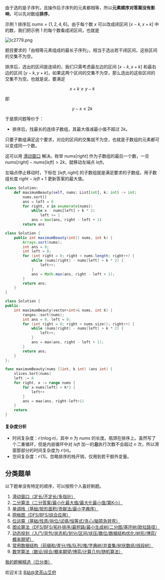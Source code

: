 由于选的是子序列，且操作后子序列的元素都相等，所以**元素顺序对答案没有影响**，可以先对数组**排序**。

示例 1 排序后 $\textit{nums}=[1,2,4,6]$。由于每个数 $x$ 可以改成闭区间 $[x-k,x+k]$ 中的数，我们把示例 1 的每个数看成闭区间，也就是

![lc2779.png](https://pic.leetcode.cn/1718412275-eYvnMI-lc2779.png)

题目要求的「由相等元素组成的最长子序列」，相当于选出若干闭区间，这些区间的交集不为空。

排序后，选出的区间是连续的，我们只需考虑最左边的区间 $[x-k,x+k]$ 和最右边的区间 $[y-k,y+k]$，如果这两个区间的交集不为空，那么选出的这些区间的交集不为空。也就是说，要满足

$$
x+k\ge y-k
$$

即

$$
y-x \le 2k
$$

于是原问题等价于：

- 排序后，找最长的连续子数组，其最大值减最小值不超过 $2k$。

只要子数组满足这个要求，对应的区间的交集就不为空，也就是子数组的元素都可以变成同一个数。

这可以用 [滑动窗口](https://www.bilibili.com/video/BV1hd4y1r7Gq/) 解决。枚举 $\textit{nums}[\textit{right}]$ 作为子数组的最后一个数，一旦 $\textit{nums}[\textit{right}]-\textit{nums}[\textit{left}]>2k$，就移动左端点 $\textit{left}$。

左端点停止移动时，下标在 $[\textit{left},\textit{right}]$ 的子数组就是满足要求的子数组，用子数组长度 $\textit{right}-\textit{left}+1$ 更新答案的最大值。

```py [sol-Python3]
class Solution:
    def maximumBeauty(self, nums: List[int], k: int) -> int:
        nums.sort()
        ans = left = 0
        for right, x in enumerate(nums):
            while x - nums[left] > k * 2:
                left += 1
            ans = max(ans, right - left + 1)
        return ans
```

```java [sol-Java]
class Solution {
    public int maximumBeauty(int[] nums, int k) {
        Arrays.sort(nums);
        int ans = 0;
        int left = 0;
        for (int right = 0; right < nums.length; right++) {
            while (nums[right] - nums[left] > k * 2) {
                left++;
            }
            ans = Math.max(ans, right - left + 1);
        }
        return ans;
    }
}
```

```cpp [sol-C++]
class Solution {
public:
    int maximumBeauty(vector<int>& nums, int k) {
        ranges::sort(nums);
        int ans = 0, left = 0;
        for (int right = 0; right < nums.size(); right++) {
            while (nums[right] - nums[left] > k * 2) {
                left++;
            }
            ans = max(ans, right - left + 1);
        }
        return ans;
    }
};
```

```go [sol-Go]
func maximumBeauty(nums []int, k int) (ans int) {
	slices.Sort(nums)
	left := 0
	for right, x := range nums {
		for x-nums[left] > k*2 {
			left++
		}
		ans = max(ans, right-left+1)
	}
	return
}
```

#### 复杂度分析

- 时间复杂度：$\mathcal{O}(n\log n)$，其中 $n$ 为 $\textit{nums}$ 的长度。瓶颈在排序上。虽然写了个二重循环，但是内层循环中对 $\textit{left}$ 加一的**总**执行次数不会超过 $n$ 次，所以滑窗那部分的时间复杂度为 $\mathcal{O}(n)$。
- 空间复杂度：$\mathcal{O}(1)$。忽略排序的栈开销，仅用到若干额外变量。

## 分类题单

以下题单没有特定的顺序，可以按照个人喜好刷题。

1. [滑动窗口（定长/不定长/多指针）](https://leetcode.cn/circle/discuss/0viNMK/)
2. [二分算法（二分答案/最小化最大值/最大化最小值/第K小）](https://leetcode.cn/circle/discuss/SqopEo/)
3. [单调栈（基础/矩形面积/贡献法/最小字典序）](https://leetcode.cn/circle/discuss/9oZFK9/)
4. [网格图（DFS/BFS/综合应用）](https://leetcode.cn/circle/discuss/YiXPXW/)
5. [位运算（基础/性质/拆位/试填/恒等式/贪心/脑筋急转弯）](https://leetcode.cn/circle/discuss/dHn9Vk/)
6. [图论算法（DFS/BFS/拓扑排序/最短路/最小生成树/二分图/基环树/欧拉路径）](https://leetcode.cn/circle/discuss/01LUak/)
7. [动态规划（入门/背包/状态机/划分/区间/状压/数位/数据结构优化/树形/博弈/概率期望）](https://leetcode.cn/circle/discuss/tXLS3i/)
8. [常用数据结构（前缀和/差分/栈/队列/堆/字典树/并查集/树状数组/线段树）](https://leetcode.cn/circle/discuss/mOr1u6/)
9. [数学算法（数论/组合/概率期望/博弈/计算几何/随机算法）](https://leetcode.cn/circle/discuss/IYT3ss/)

[我的题解精选（已分类）](https://github.com/EndlessCheng/codeforces-go/blob/master/leetcode/SOLUTIONS.md)

欢迎关注 [B站@灵茶山艾府](https://space.bilibili.com/206214)
